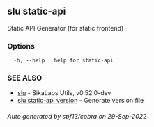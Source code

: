 ## slu static-api

Static API Generator (for static frontend)

### Options

```
  -h, --help   help for static-api
```

### SEE ALSO

* [slu](slu.md)	 - SikaLabs Utils, v0.52.0-dev
* [slu static-api version](slu_static-api_version.md)	 - Generate version file

###### Auto generated by spf13/cobra on 29-Sep-2022
